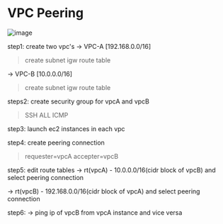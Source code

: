 # VPC Peering 

![image](https://github.com/user-attachments/assets/66212546-60ac-4021-893f-4aed05b294fa)


step1: create two vpc's 
 -> VPC-A [192.168.0.0/16]
   > create subnet
   > igw 
   > route table

 -> VPC-B [10.0.0.0/16]
   > create subnet
   > igw 
   > route table

steps2: create security group for vpcA and vpcB
 > SSH
 > ALL ICMP

step3: launch ec2 instances in each vpc 

step4: create peering connection 
 > requester=vpcA 
 > accepter=vpcB 

step5: edit route tables 
-> rt(vpcA) 
    - 10.0.0.0/16(cidr block of vpcB)    and select peering connection

-> rt(vpcB)
    - 192.168.0.0/16(cidr block of vpcA)    and select peering connection


step6: 
-> ping ip of vpcB from vpcA instance and vice versa
